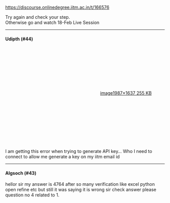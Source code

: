 https://discourse.onlinedegree.iitm.ac.in/t/166576

Try again and check your step.<br/>
Otherwise go and watch 18-Feb Live Session</p><hr>

<h4>Udipth (#44)</h4>
<p><div class="lightbox-wrapper"><a class="lightbox" data-download-href="/uploads/short-url/2wxKPDmYgaQpQsfDxORHc5xfXJ9.png?dl=1" href="https://europe1.discourse-cdn.com/flex013/uploads/iitm/original/3X/1/1/11b220dfd96c5865cf475d6a6b2a4428d1e0f553.png" rel="noopener nofollow ugc" title="image"><div class="meta"><svg aria-hidden="true" class="fa d-icon d-icon-far-image svg-icon"><use href="#far-image"></use></svg><span class="filename">image</span><span class="informations">1987×1637 255 KB</span><svg aria-hidden="true" class="fa d-icon d-icon-discourse-expand svg-icon"><use href="#discourse-expand"></use></svg></div></a></div><br/>
I am getting this error when trying to generate API key… Who I need to connect to allow me generate a key on my iitm email id</p><hr>

<h4>Algsoch (#43)</h4>
<p>hellor sir my answer is 4764 after so many verification like excel python open refine etc but still it was saying it is wrong sir check answer please question no 4 related to 1.